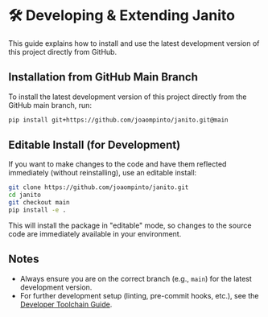 # 🛠️ Developing & Extending Janito

This guide explains how to install and use the latest development version of this project directly from GitHub.

## Installation from GitHub Main Branch

To install the latest development version of this project directly from the GitHub main branch, run:

```bash
pip install git+https://github.com/joaompinto/janito.git@main
```

## Editable Install (for Development)

If you want to make changes to the code and have them reflected immediately (without reinstalling), use an editable install:

```bash
git clone https://github.com/joaompinto/janito.git
cd janito
git checkout main
pip install -e .
```

This will install the package in "editable" mode, so changes to the source code are immediately available in your environment.

## Notes

- Always ensure you are on the correct branch (e.g., `main`) for the latest development version.
- For further development setup (linting, pre-commit hooks, etc.), see the [Developer Toolchain Guide](../meta/developer_toolchain.md).
